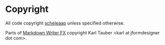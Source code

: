 # Copyright

All code copyright [scheleaap](https://github.com/scheleaap/) unless specified otherwise.

Parts of [Markdown Writer FX](https://github.com/JFormDesigner/markdown-writer-fx/) copyright Karl Tauber \<karl at jformdesigner dot com>.
